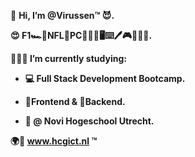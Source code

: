 👋 <b>Hi, I’m @Virussen™️ 😈.

😍 F1🏎️🏁NFL🏈PC👷🏻‍♂️🖥⌨️🖊️🎮👂🏻🎶.

👨🏼‍🎓 I’m currently studying:
 - 💻 Full Stack Development Bootcamp.

 - 🔼Frontend & 🔽Backend. 
 - 🏦 @ Novi Hogeschool Utrecht.
 
🌍🔗 www.hcgict.nl ™️</b>
<!---
Virussen/Virussen is a ✨ special ✨ repository because its `README.md` (this file) appears on your GitHub profile.
You can click the Preview link to take a look at your changes.
--->
